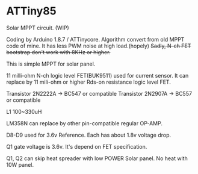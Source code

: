 # ATTiny85
Solar MPPT circuit. (WIP)

Coding by Arduino 1.8.7 / ATTinycore.
Algorithm convert from old MPPT code of mine.
It has less PWM noise at high load.(hopely)
~~Sadly, N-ch FET bootstrap don't work with 8KHz or higher.~~

This is simple MPPT for solar panel.

11 milli-ohm N-ch logic level FET(BUK9511) used for current sensor. 
It can replace by 11 mili-ohm or higher Rds-on resistance logic level FET.

Transistor 2N2222A -> BC547 or compatible
Transistor 2N2907A -> BC557 or compatible

L1 100~330uH

LM358N can replace by other pin-compatible regular OP-AMP.

D8-D9 used for 3.6v Reference. Each has about 1.8v voltage drop.

Q1 gate voltage is 3.6v. It's depend on FET specification.

Q1, Q2 can skip heat spreader with low POWER Solar panel. No heat with 10W panel.
